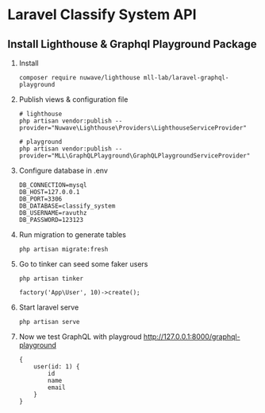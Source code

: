 # Laravel Classify System API

## Install Lighthouse & Graphql Playground Package

1. Install

    ```
    composer require nuwave/lighthouse mll-lab/laravel-graphql-playground
    ```

2. Publish views & configuration file

    ```
    # lighthouse
    php artisan vendor:publish --provider="Nuwave\Lighthouse\Providers\LighthouseServiceProvider"

    # playground
    php artisan vendor:publish --provider="MLL\GraphQLPlayground\GraphQLPlaygroundServiceProvider"
    ```

3. Configure database in .env

    ```
    DB_CONNECTION=mysql
    DB_HOST=127.0.0.1
    DB_PORT=3306
    DB_DATABASE=classify_system
    DB_USERNAME=ravuthz
    DB_PASSWORD=123123
    ```

4. Run migration to generate tables

    ```
    php artisan migrate:fresh
    ```

5. Go to tinker can seed some faker users

    ```
    php artisan tinker

    factory('App\User', 10)->create();
    ```

6. Start laravel serve

    ```
    php artisan serve
    ```

7. Now we test GraphQL with playgroud
   http://127.0.0.1:8000/graphql-playground

    ```
    {
        user(id: 1) {
            id
            name
            email
        }
    }
    ```
